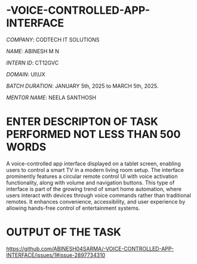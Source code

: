 # -VOICE-CONTROLLED-APP-INTERFACE

*COMPANY*: CODTECH IT SOLUTIONS

*NAME*: ABINESH M N

*INTERN ID*: CT12GVC

*DOMAIN*: UI\UX

*BATCH DURATION*:  JANUARY 5th, 2025 to MARCH 5th, 2025.

*MENTOR NAME*: NEELA SANTHOSH

# ENTER DESCRIPTON OF TASK PERFORMED NOT LESS THAN 500 WORDS

A voice-controlled app interface displayed on a tablet screen, enabling users to control a smart TV in a modern living room setup. The interface prominently features a circular remote control UI with voice activation functionality, along with volume and navigation buttons. This type of interface is part of the growing trend of smart home automation, where users interact with devices through voice commands rather than traditional remotes. It enhances convenience, accessibility, and user experience by allowing hands-free control of entertainment systems.


# OUTPUT OF THE TASK

https://github.com/ABINESH04SARMA/-VOICE-CONTROLLED-APP-INTERFACE/issues/1#issue-2897734310
